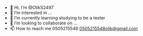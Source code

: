 - 👋 Hi, I’m @OlikS2497
- 👀 I’m interested in ...
- 🌱 I’m currently learning studying to be a tester
- 💞️ I’m looking to collaborate on ...
- 📫 How to reach me 0505215548
0505215548olik@gmail.com

<!---
OlikS2497/OlikS2497 is a ✨ special ✨ repository because its `README.md` (this file) appears on your GitHub profile.
You can click the Preview link to take a look at your changes.
--->
